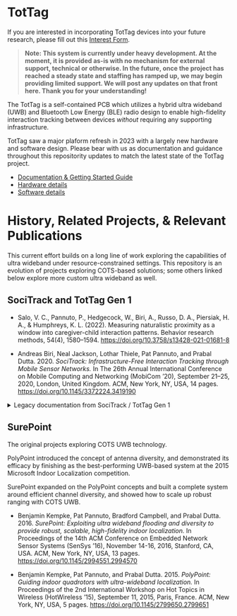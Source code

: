 TotTag
======

If you are interested in incorporating TotTag devices into your future
research, please fill out this [Interest Form](https://forms.gle/SqWca9DrKpcx9rBL6).

> **Note: This system is currently under heavy development. At the moment, it
> is provided as-is with no mechanism for external support, technical or
> otherwise.  In the future, once the project has reached a steady state and
> staffing has ramped up, we may begin providing limited support. We will post
> any updates on that front here. Thank you for your understanding!**

The TotTag is a self-contained PCB which utilizes a hybrid ultra wideband (UWB)
and Bluetooth Low Energy (BLE) radio design to enable high-fidelity interaction
tracking between devices _without_ requiring any supporting infrastructure.

<!--
- The SquarePoint module - 3 UWB antennas
- Nordic Semiconductors nRF52840 BLE radio
- 3.3V LDO designed to be used with 4.2V LiPo batteries
- Battery charge management controller
- SD card holder
- microUSB connector including FTDI FT232R for debugging
- 3-axis accelerometer
-->

TotTag saw a major plaform refresh in 2023 with a largely new hardware and
software design. Please bear with us as documentation and guidance throughout
this repositority updates to match the latest state of the TotTag project.

- [Documentation & Getting Started Guide](doc/)
- [Hardware details](hardware/)
- [Software details](software/)



History, Related Projects, & Relevant Publications
==================================================

This current effort builds on a long line of work exploring the capabilities of
ultra wideband under resource-constrained settings. This repository is an
evolution of projects exploring COTS-based solutions; some others linked below
explore more custom ultra wideband as well.

SociTrack and TotTag Gen 1
--------------------------

- Salo, V. C., Pannuto, P., Hedgecock, W., Biri, A., Russo, D. A., Piersiak, H. A., & Humphreys, K. L. (2022). Measuring naturalistic proximity as a window into caregiver-child interaction patterns. Behavior research methods, 54(4), 1580–1594. https://doi.org/10.3758/s13428-021-01681-8

- Andreas Biri, Neal Jackson, Lothar Thiele, Pat Pannuto, and Prabal Dutta. 2020.
*SociTrack: Infrastructure-Free Interaction Tracking through Mobile Sensor Networks.*
In The 26th Annual International Conference on Mobile Computing and Networking
(MobiCom ’20), September 21–25, 2020, London, United Kingdom. ACM, New York, NY,
USA, 14 pages. https://doi.org/10.1145/3372224.3419190

<!--
- Andreas Biri, Pat Pannuto, and Prabal Dutta. 2019.
*Demo Abstract: Tot-Ternary - A Wearable Platform for Social Interaction Tracking.*
In The 18th International Conference on Information Processing in Sensor Networks
(co-located with CPS-IoT Week 2019) (IPSN ’19), April 16-18, 2019, Montreal, QC,
Canada. ACM, New York, NY, USA, 2 pages. https://doi.org/10.1145/3302506.3312486
-->

<details>
<summary>Legacy documentation from SociTrack / TotTag Gen 1
</summary>

SociTrack
=========

*SociTrack* is a system for using ultra-wideband RF time-of-flight processing to
perform indoor ranging and localization. It incorporates the *SquarePoint*
module, containing a DecaWave DW1000 radio for UWB packet transmission and
timestamping. This module provides node-to-node ranges over an I<sup>2</sup>C
interface which can then be stored locally or transmitted externally.


Hardware
--------

The **SociTrack** system is composed of several hardware pieces. At its core is
the *SquarePoint* module, a 30mm x 15mm PCB that encompasses all of the
core ranging hardware and firmware. *SquarePoint* is provided as an EAGLE board
that allows for direct integration as a design block as part of the
[Lab11 EAGLE library](https://github.com/lab11/eagle). One example of a project
that uses the *SquarePoint* module is the *TotTag*, which comprises an
all-in-one tracking and localization system for mobile nodes. The *TotTag*
hardware includes three UWB antennas and a Bluetooth Low Energy (BLE) radio,
plus a battery charging circuit, SD card for data logging, accelerometer, USB
connectivity, and integrated sensor fusion. TotTag is able to provide ranges and
position estimates directly to a mobile phone application in real-time and can
be configured on-the-fly using a simple user interface over
[Summon](https://github.com/lab11/summon).

### SquarePoint

SquarePoint, an EAGLE design block for UWB ranging, includes the following
components:

- DecaWave DW1000 UWB radio
- STMicroelectronics STM32F091CCU6 MCU
- RF switch

The MCU contains all of the necessary code to control the DW1000 and run the
ranging protocol. This module provides a simple abstraction layer for quick
integration with a carrier board over an I<sup>2</sup>C interface without having
to worry about any underlying implementation details.

### TotTag

<img src="https://raw.githubusercontent.com/lab11/socitrack/master/media/tottag_vE_front.jpg" alt="TotTag Front" width="27%;" align="right">

The TotTag is a self-contained PCB which utilizes SquarePoint to provide ranging
data for human interaction tracking. It includes:

- The SquarePoint module - 3 UWB antennas
- Nordic Semiconductors nRF52840 BLE radio
- 3.3V LDO designed to be used with 4.2V LiPo batteries
- Battery charge management controller
- SD card holder
- microUSB connector including FTDI FT232R for debugging
- 3-axis accelerometer

The TotTag is designed to be a device that can be used as a ranging anchor, a
mobile tag, or a hybrid combination of both. It offers both infrastructure-free
and infrastructure-based network processing and allows for centimeter-accurate,
multi-day deployments. Both the schematic and board design are open-source and
can be found in the [`hardware/tottag`](hardware/tottag) folder; a suitable 3D
printable case is also provided in
[`hardware/cad/tottag-case`](hardware/cad/tottag-case/).


Software
--------

The SociTrack software is freely available as an open-source Git repository.
When cloning this repository, be sure to do

    git clone --recursive https://github.com/lab11/socitrack.git

or to later run

    git submodule init && git submodule sync

so that all submodules are cloned as well. All of the supporting libraries and
build tools are in submodules for the various hardware platforms used in this
project.

#### SquarePoint

Found in [`software/squarepoint`](software/squarepoint/), the core firmware that
enables the SquarePoint module to work includes all of the logic implementing
our custom ranging protocol on top of the DecaWave DW1000 UWB radio. It makes
use of frequency and antenna diversity and leverages both one-way and two-way
ToF ranging to achieve efficient and reliable ranging in various environments.
The firmware architecture supports multiple runtime modalities that can
be selected on-the-fly; currently, we officially support:

- *Standard*: the full ranging protocol, using maximal diversity to achieve
              highly-reliable ranging measurements over 30 different channels.
- *Calibration*: automatically triggered by our calibration scripts, allowing
                 for automated board-specific calibration functions which are
                 then applied to future ranging measurements.

#### TotTag

The TotTag code, located in [`software/tottag`](software/tottag/firmware/),
implements a BLE application that uses the SquarePoint module as an
I<sup>2</sup>C slave and provides for external BLE connectivity. It exposes BLE
services to configure and enable the device, to set the current time to enable
accurate timestamping of ranging data, as well as to access ranging data in
real-time.

#### Mobile App and BLE

The tools in the [`software/tottag/mobile_app`](software/tottag/mobile_app/)
directory interact with TotTag and read data across the BLE interface. They uses
the Summon app ([Google Play](https://play.google.com/store/apps/details?id=edu.umich.eecs.lab11.summon),
[App Store](https://itunes.apple.com/us/app/summon-lab11/id1051205682)) to
easily access and interact with the TotTag devices. The target website must be
configured in the TotTag code and can be hosted on a personal domain; we
recommend the use of a link shortener to reduce the BLE advertisement length.

### Linux Development

This project requires the [GNU ARM Embedded Toolchain](https://developer.arm.com/open-source/gnu-toolchain/gnu-rm).
Please be aware that the some Linux distros provide out-of-date versions of this
tool; as such, we strongly recommend that you install the newest version
directly from ARM.

</details>


SurePoint
---------

The original projects exploring COTS UWB technology.

PolyPoint introduced the concept of antenna diversity, and demonstrated its
efficacy by finishing as the best-performing UWB-based system at the 2015
Microsoft Indoor Localization competition.

SurePoint expanded on the PolyPoint concepts and built a complete system around
efficient channel diversity, and showed how to scale up robust ranging with
COTS UWB.

- Benjamin Kempke, Pat Pannuto, Bradford Campbell, and Prabal Dutta. 2016.
*SurePoint: Exploiting ultra wideband flooding and diversity to provide robust, scalable, high-fidelity indoor localization.*
In Proceedings of the 14th ACM Conference on Embedded Network Sensor Systems
(SenSys ’16), November 14-16, 2016, Stanford, CA, USA.  ACM, New York, NY,
USA, 13 pages. https://doi.org/10.1145/2994551.2994570

- Benjamin Kempke, Pat Pannuto, and Prabal Dutta. 2015.
*PolyPoint: Guiding indoor quadrotors with ultra-wideband localization.*
In Proceedings of the 2nd International Workshop on Hot Topics in Wireless
(HotWireless ’15), September 11, 2015, Paris, France. ACM, New York, NY,
USA, 5 pages. https://doi.org/10.1145/2799650.2799651
